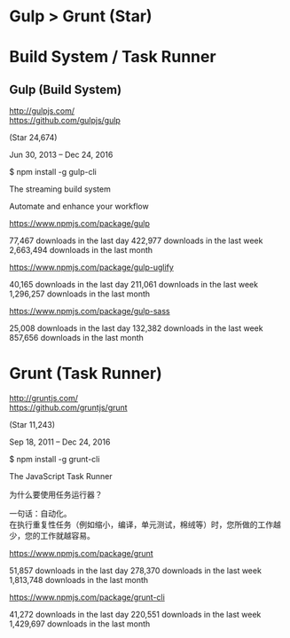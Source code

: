 # Gulp > Grunt (Star)  


# Build System / Task Runner  



## Gulp (Build System)  

http://gulpjs.com/  
https://github.com/gulpjs/gulp  

(Star 24,674)  

Jun 30, 2013 – Dec 24, 2016  

$ npm install -g gulp-cli

The streaming build system  

Automate and enhance your workflow  

https://www.npmjs.com/package/gulp  

77,467 downloads in the last day
422,977 downloads in the last week
2,663,494 downloads in the last month

https://www.npmjs.com/package/gulp-uglify  

40,165 downloads in the last day
211,061 downloads in the last week
1,296,257 downloads in the last month

https://www.npmjs.com/package/gulp-sass  

25,008 downloads in the last day
132,382 downloads in the last week
857,656 downloads in the last month





# Grunt (Task Runner)  

http://gruntjs.com/  
https://github.com/gruntjs/grunt  

(Star 11,243)  

Sep 18, 2011 – Dec 24, 2016

$ npm install -g grunt-cli

The JavaScript Task Runner

为什么要使用任务运行器？

一句话：自动化。  
在执行重复性任务（例如缩小，编译，单元测试，棉绒等）时，您所做的工作越少，您的工作就越容易。


https://www.npmjs.com/package/grunt  

51,857 downloads in the last day
278,370 downloads in the last week
1,813,748 downloads in the last month



https://www.npmjs.com/package/grunt-cli

41,272 downloads in the last day
220,551 downloads in the last week
1,429,697 downloads in the last month




